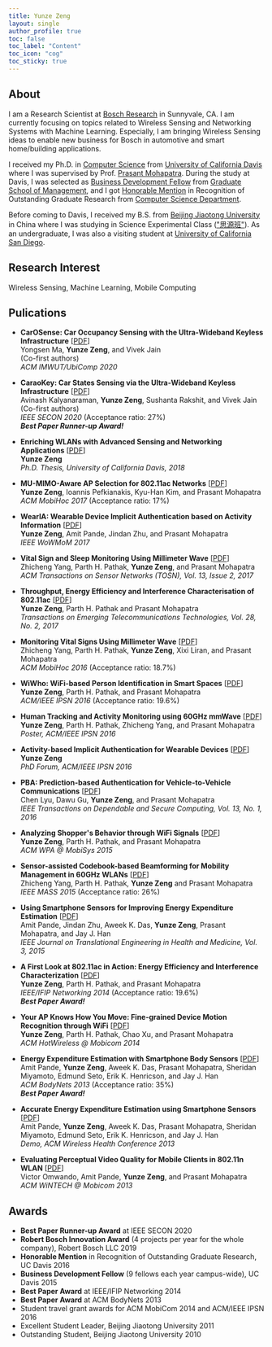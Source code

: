 ```yaml
---
title: Yunze Zeng
layout: single
author_profile: true
toc: false
toc_label: "Content"
toc_icon: "cog"
toc_sticky: true
---
```


## About

I am a Research Scientist at [Bosch Research](https://www.bosch.com/research/) in Sunnyvale, CA. I am currently focusing on topics related to Wireless Sensing and Networking Systems with Machine Learning. Especially, I am bringing Wireless Sensing ideas to enable new business for Bosch in automotive and smart home/building applications.

I received my Ph.D. in [Computer Science](https://cs.ucdavis.edu/) from [University of California Davis](https://www.ucdavis.edu/) where I was supervised by Prof. [Prasant Mohapatra](https://faculty.engineering.ucdavis.edu/mohapatra/). During the study at Davis, I was selected as [Business Development Fellow](https://gsm.ucdavis.edu/profile/yunze-zeng) from [Graduate School of Management](https://gsm.ucdavis.edu/), and I got [Honorable Mention](https://cs.ucdavis.edu/news) in Recognition of Outstanding Graduate Research from [Computer Science Department](https://cs.ucdavis.edu/).

Before coming to Davis, I received my B.S. from [Beijing Jiaotong University](http://en.njtu.edu.cn/) in China where I was studying in Science Experimental Class (["思源班"](https://baike.baidu.com/item/%E6%80%9D%E6%BA%90%E7%8F%AD)). As an undergraduate, I was also a visiting student at [University of California San Diego](https://ucsd.edu/).

## Research Interest

Wireless Sensing, Machine Learning, Mobile Computing

## Pulications

- **CarOSense: Car Occupancy Sensing with the Ultra-Wideband Keyless Infrastructure** [[PDF](/assets/pdfs/CarOSense_ACM_IWMUT_2020.pdf)]\
Yongsen Ma, **Yunze Zeng**, and Vivek Jain\
(Co-first authors)\
*ACM IMWUT/UbiComp 2020*

- **CaraoKey: Car States Sensing via the Ultra-Wideband Keyless Infrastructure** [[PDF](/assets/pdfs/CaraoKey_IEEE_SECON_2020.pdf)]\
Avinash Kalyanaraman, **Yunze Zeng**, Sushanta Rakshit, and Vivek Jain\
(Co-first authors)\
*IEEE SECON 2020* (Acceptance ratio: 27%)\
***Best Paper Runner-up Award!***

- **Enriching WLANs with Advanced Sensing and Networking Applications** [[PDF](/assets/pdfs/YUNZE_ZENG_PHD_DISSERTATION.pdf)]\
**Yunze Zeng**\
*Ph.D. Thesis, University of California Davis, 2018*

- **MU-MIMO-Aware AP Selection for 802.11ac Networks** [[PDF](/assets/pdfs/)]\
**Yunze Zeng**, Ioannis Pefkianakis, Kyu-Han Kim, and Prasant Mohapatra\
*ACM MobiHoc 2017* (Acceptance ratio: 17%)

- **WearIA: Wearable Device Implicit Authentication based on Activity Information** [[PDF](/assets/pdfs/)]\
**Yunze Zeng**, Amit Pande, Jindan Zhu, and Prasant Mohapatra\
*IEEE WoWMoM 2017*

- **Vital Sign and Sleep Monitoring Using Millimeter Wave** [[PDF](/assets/pdfs/)]\
Zhicheng Yang, Parth H. Pathak, **Yunze Zeng**, and Prasant Mohapatra\
*ACM Transactions on Sensor Networks (TOSN), Vol. 13, Issue 2, 2017*

- **Throughput, Energy Efficiency and Interference Characterisation of 802.11ac** [[PDF](/assets/pdfs/)]\
**Yunze Zeng**, Parth H. Pathak and Prasant Mohapatra\
*Transactions on Emerging Telecommunications Technologies, Vol. 28, No. 2, 2017*

- **Monitoring Vital Signs Using Millimeter Wave** [[PDF](/assets/pdfs/)]\
Zhicheng Yang, Parth H. Pathak, **Yunze Zeng**, Xixi Liran, and Prasant Mohapatra\
*ACM MobiHoc 2016* (Acceptance ratio: 18.7%)

- **WiWho: WiFi-based Person Identification in Smart Spaces** [[PDF](/assets/pdfs/)]\
**Yunze Zeng**, Parth H. Pathak, and Prasant Mohapatra\
*ACM/IEEE IPSN 2016* (Acceptance ratio: 19.6%)

- **Human Tracking and Activity Monitoring using 60GHz mmWave** [[PDF](/assets/pdfs/)]\
**Yunze Zeng**, Parth H. Pathak, Zhicheng Yang, and Prasant Mohapatra\
*Poster, ACM/IEEE IPSN 2016*

- **Activity-based Implicit Authentication for Wearable Devices** [[PDF](/assets/pdfs/)]\
**Yunze Zeng**\
*PhD Forum, ACM/IEEE IPSN 2016*

- **PBA: Prediction-based Authentication for Vehicle-to-Vehicle Communications** [[PDF](/assets/pdfs/)]\
Chen Lyu, Dawu Gu, **Yunze Zeng**, and Prasant Mohapatra\
*IEEE Transactions on Dependable and Secure Computing, Vol. 13, No. 1, 2016*

- **Analyzing Shopper's Behavior through WiFi Signals** [[PDF](/assets/pdfs/)]\
**Yunze Zeng**, Parth H. Pathak, and Prasant Mohapatra\
*ACM WPA @ MobiSys 2015*

- **Sensor-assisted Codebook-based Beamforming for Mobility Management in 60GHz WLANs** [[PDF](/assets/pdfs/)]\
Zhicheng Yang, Parth H. Pathak, **Yunze Zeng** and Prasant Mohapatra\
*IEEE MASS 2015* (Acceptance ratio: 26%)

- **Using Smartphone Sensors for Improving Energy Expenditure Estimation** [[PDF](/assets/pdfs/)]\
Amit Pande, Jindan Zhu, Aweek K. Das, **Yunze Zeng**, Prasant Mohapatra, and Jay J. Han\
*IEEE Journal on Translational Engineering in Health and Medicine, Vol. 3, 2015*


- **A First Look at 802.11ac in Action: Energy Efficiency and Interference Characterization** [[PDF](/assets/pdfs/)]\
**Yunze Zeng**, Parth H. Pathak, and Prasant Mohapatra\
*IEEE/IFIP Networking 2014* (Acceptance ratio: 19.6%)\
***Best Paper Award!***

- **Your AP Knows How You Move: Fine-grained Device Motion Recognition through WiFi** [[PDF](/assets/pdfs/)]\
**Yunze Zeng**, Parth H. Pathak, Chao Xu, and Prasant Mohapatra\
*ACM HotWireless @ Mobicom 2014*

- **Energy Expenditure Estimation with Smartphone Body Sensors** [[PDF](/assets/pdfs/)]\
Amit Pande, **Yunze Zeng**, Aweek K. Das, Prasant Mohapatra, Sheridan Miyamoto, Edmund Seto, Erik K. Henricson, and Jay J. Han\
*ACM BodyNets 2013* (Acceptance ratio: 35%)\
***Best Paper Award!***

- **Accurate Energy Expenditure Estimation using Smartphone Sensors** [[PDF](/assets/pdfs/)]\
Amit Pande, **Yunze Zeng**, Aweek K. Das, Prasant Mohapatra, Sheridan Miyamoto, Edmund Seto, Erik K. Henricson, and Jay J. Han\
*Demo, ACM Wireless Health Conference 2013*

- **Evaluating Perceptual Video Quality for Mobile Clients in 802.11n WLAN** [[PDF](/assets/pdfs/)]\
Victor Omwando, Amit Pande, **Yunze Zeng**, and Prasant Mohapatra\
*ACM WiNTECH @ Mobicom 2013*

## Awards

- **Best Paper Runner-up Award** at IEEE SECON 2020
- **Robert Bosch Innovation Award** (4 projects per year for the whole company), Robert Bosch LLC 2019
- **Honorable Mention** in Recognition of Outstanding Graduate Research, UC Davis 2016
- **Business Development Fellow** (9 fellows each year campus-wide), UC Davis 2015
- **Best Paper Award** at IEEE/IFIP Networking 2014
- **Best Paper Award** at ACM BodyNets 2013
- Student travel grant awards for ACM MobiCom 2014 and ACM/IEEE IPSN 2016
- Excellent Student Leader, Beijing Jiaotong University 2011
- Outstanding Student, Beijing Jiaotong University 2010
